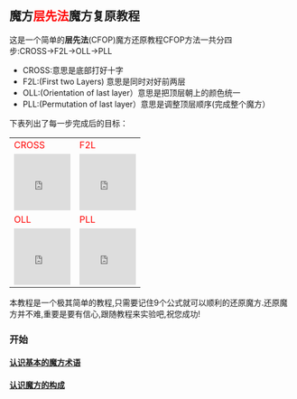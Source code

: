 ## 魔方<span style="color: red;">层先法</span>魔方复原教程
这是一个简单的**层先法**(CFOP)魔方还原教程CFOP方法一共分四步:CROSS→F2L→OLL→PLL
- CROSS:意思是底部打好十字
- F2L:(First two Layers) 意思是同时对好前两层
- OLL:(Orientation of last layer）意思是把顶层朝上的颜色统一
- PLL:(Permutation of last layer）意思是调整顶层顺序(完成整个魔方）

下表列出了每一步完成后的目标：

<table class="hoverable bordered striped responsive-table">
    <tbody>
        <tr>
            <td><span style="color: red;">CROSS</span></td>
            <td><span style="color: red;">F2L</span></td>
        </tr>
        <tr>
            <td>
            <iframe src="https://fy-create.github.io/Cube/tools/browser/cube.html?para={screenRatio:1.0,edge:5678,center:23456}
            " width="100px" height="100px" frameborder="0" scrolling="no"></iframe>
            </td>
            <td>
            <iframe src="https://fy-create.github.io/Cube/tools/browser/cube.html?para={screenRatio:1.0,corner:5678,edge:567890AB,center:23456}
            " width="100px" height="100px" frameborder="0" scrolling="no"></iframe>
            </td>
        </tr>
        <tr>
            <td><span style="color: red;">OLL</span></td>
            <td><span style="color: red;">PLL</span></td>
        </tr>
        <tr>
        <td>
        <iframe src="https://fy-create.github.io/Cube/tools/browser/cube.html?para={screenRatio:1.0,corner:12345678,edge:1234567890AB,center:123456,edgeValidFace:{1:U,2:U,3:U,4:U},cornerValidFace:{1:U,2:U,3:U,4:U}}
        " width="100px" height="100px" frameborder="0" scrolling="no"></iframe>
        </td>
        <td>
        <iframe src="https://fy-create.github.io/Cube/tools/browser/cube.html?para={screenRatio:1.0,corner:12345678,edge:1234567890AB,center:123456}
        " width="100px" height="100px" frameborder="0" scrolling="no"></iframe>
        </td>
        </tr>
    </tbody>
</table>

本教程是一个极其简单的教程,只需要记住9个公式就可以顺利的还原魔方.还原魔方并不难,重要是要有信心,跟随教程来实验吧,祝您成功!

### 开始
#### [认识基本的魔方术语](./basic)
#### [认识魔方的构成](./cube_element)
